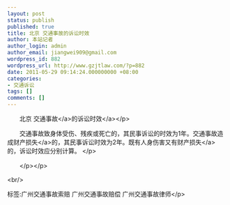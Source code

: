 ```yaml
---
layout: post
status: publish
published: true
title: 北京 交通事故的诉讼时效
author: 本站记者
author_login: admin
author_email: jiangwei909@gmail.com
wordpress_id: 882
wordpress_url: http://www.gzjtlaw.com/?p=882
date: 2011-05-29 09:14:24.000000000 +08:00
categories:
- 交通诉讼
tags: []
comments: []
---
```

<p><p>　　北京 <a>交通事故<&#47;a>的<a>诉讼时效<&#47;a><&#47;p><p>　　交通事故致身体受伤、残疾或死亡的，其民事诉讼的时效为1年。交通事故造成财产<a>损失<&#47;a>的，其民事诉讼时效为2年。既有人身伤害又有<a>财产损失<&#47;a>的，诉讼时效应分别计算。 <&#47;p><br><p>　　<&#47;p><&#47;p><br&#47;><p>标签:广州交通事故索赔 广州交通事故赔偿 广州交通事故律师<&#47;p>
